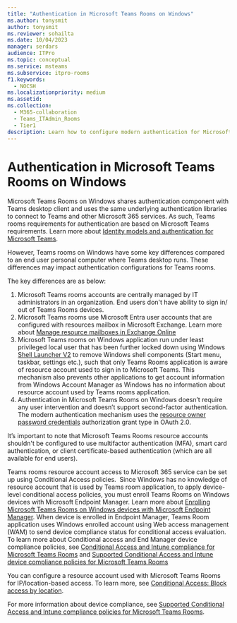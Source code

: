 ```yaml
---
title: "Authentication in Microsoft Teams Rooms on Windows"
ms.author: tonysmit
author: tonysmit
ms.reviewer: sohailta
ms.date: 10/04/2023
manager: serdars
audience: ITPro
ms.topic: conceptual
ms.service: msteams
ms.subservice: itpro-rooms
f1.keywords: 
  - NOCSH
ms.localizationpriority: medium
ms.assetid: 
ms.collection: 
  - M365-collaboration
  - Teams_ITAdmin_Rooms
  - Tier1
description: Learn how to configure modern authentication for Microsoft Teams Rooms on Windows
---
```


# Authentication in Microsoft Teams Rooms on Windows

Microsoft Teams Rooms on Windows shares authentication component with Teams desktop client and uses the same underlying authentication libraries to connect to Teams and other Microsoft 365 services. As such, Teams rooms requirements for authentication are based on Microsoft Teams requirements. Learn more about [Identity models and authentication for Microsoft Teams](/microsoftteams/identify-models-authentication).
  
However, Teams rooms on Windows have some key differences compared to an end user personal computer where Teams desktop runs. These differences may impact authentication configurations for Teams rooms.

The key differences are as below:  

1. Microsoft Teams rooms accounts are centrally managed by IT administrators in an organization. End users don't have ability to sign in/ out of Teams Rooms devices.
1. Microsoft Teams rooms use Microsoft Entra user accounts that are configured with resources mailbox in Microsoft Exchange. Learn more about [Manage resource mailboxes in Exchange Online](/exchange/recipients-in-exchange-online/manage-resource-mailboxes) 
1. Microsoft Teams rooms on Windows application run under least privileged local user that has been further locked down using Windows [Shell Launcher V2](/windows/iot/iot-enterprise/customize/shell-launcher) to remove Windows shell components (Start menu, taskbar, settings etc.), such that only Teams Rooms application is aware of resource account used to sign in to Microsoft Teams. This mechanism also prevents other applications to get account information from Windows Account Manager as Windows has no information about resource account used by Teams rooms application.
1. Authentication in Microsoft Teams Rooms on Windows doesn’t require any user intervention and doesn’t support second-factor authentication. The modern authentication mechanism uses the [resource owner password credentials](/azure/active-directory/develop/v2-oauth-ropc) authorization grant type in OAuth 2.0.

It’s important to note that Microsoft Teams Rooms resource accounts shouldn't be configured to use multifactor authentication (MFA), smart card authentication, or client certificate-based authentication (which are all available for end users).

Teams rooms resource account access to Microsoft 365 service can be set up using Conditional Access policies.  Since Windows has no knowledge of resource account that is used by Teams room application, to apply device-level conditional access policies, you must enroll Teams Rooms on Windows devices with Microsoft Endpoint Manager. Learn more about [Enrolling Microsoft Teams Rooms on Windows devices with Microsoft Endpoint Manager](https://techcommunity.microsoft.com/t5/intune-customer-success/enrolling-microsoft-teams-rooms-on-windows-devices-with/ba-p/3246986). When device is enrolled in Endpoint Manager, Teams Room application uses Windows enrolled account using Web access management (WAM) to send device compliance status for conditional access evaluation. To learn more about Conditional access and End Manager device compliance policies, see [Conditional Access and Intune compliance for Microsoft Teams Rooms](/microsoftteams/rooms/conditional-access-and-compliance-for-devices) and [Supported Conditional Access and Intune device compliance policies for Microsoft Teams Rooms](/microsoftteams/rooms/supported-ca-and-compliance-policies?tabs=mtr-w)

You can configure a resource account used with Microsoft Teams Rooms for IP/location-based access. To learn more, see [Conditional Access: Block access by location](/azure/active-directory/conditional-access/howto-conditional-access-policy-location).

For more information about device compliance, see [Supported Conditional Access and Intune compliance policies for Microsoft Teams Rooms](supported-ca-and-compliance-policies.md).
